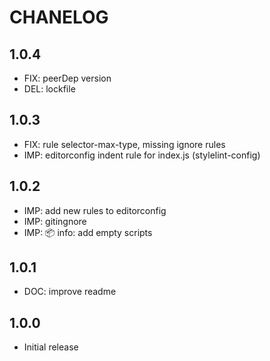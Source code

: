# CHANELOG

## 1.0.4
* FIX: peerDep version
* DEL: lockfile

## 1.0.3
* FIX: rule selector-max-type, missing ignore rules
* IMP: editorconfig indent rule for index.js (stylelint-config)

## 1.0.2
* IMP: add new rules to editorconfig
* IMP: gitingnore
* IMP: 📦 info: add empty scripts

## 1.0.1
* DOC: improve readme

## 1.0.0
* Initial release
